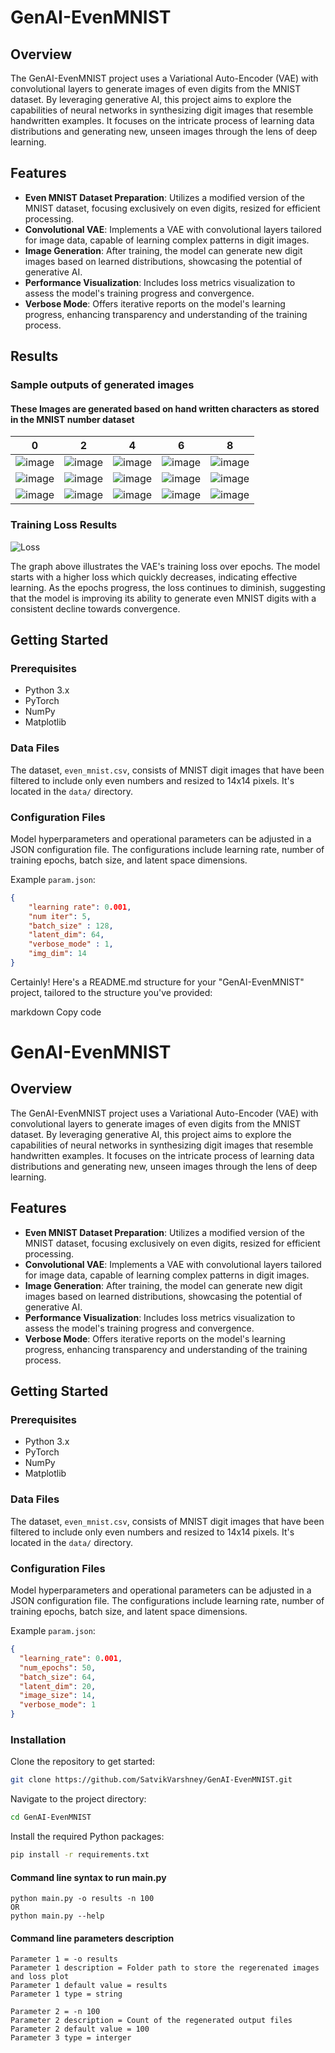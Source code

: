 # GenAI-EvenMNIST

## Overview
The GenAI-EvenMNIST project uses a Variational Auto-Encoder (VAE) with convolutional layers to generate images of even digits from the MNIST dataset. By leveraging generative AI, this project aims to explore the capabilities of neural networks in synthesizing digit images that resemble handwritten examples. It focuses on the intricate process of learning data distributions and generating new, unseen images through the lens of deep learning.

## Features
- **Even MNIST Dataset Preparation**: Utilizes a modified version of the MNIST dataset, focusing exclusively on even digits, resized for efficient processing.
- **Convolutional VAE**: Implements a VAE with convolutional layers tailored for image data, capable of learning complex patterns in digit images.
- **Image Generation**: After training, the model can generate new digit images based on learned distributions, showcasing the potential of generative AI.
- **Performance Visualization**: Includes loss metrics visualization to assess the model's training progress and convergence.
- **Verbose Mode**: Offers iterative reports on the model's learning progress, enhancing transparency and understanding of the training process.

## Results

### Sample outputs of generated images 

#### These Images are generated based on hand written characters as stored in the MNIST number dataset

| 0 | 2 | 4 | 6 | 8 |
|---|---|---|---|---|
| ![image](https://github.com/SatvikVarshney/GenAI-EvenMNIST/assets/114079530/e89df22c-9f01-44d1-b09b-d653731312e5)| ![image](https://github.com/SatvikVarshney/GenAI-EvenMNIST/assets/114079530/4cc51f0a-2441-4545-ad2d-79ca2ef07ac8)| ![image](https://github.com/SatvikVarshney/GenAI-EvenMNIST/assets/114079530/4a07606b-1d95-4035-9def-0e8086dc2a6e)| ![image](https://github.com/SatvikVarshney/GenAI-EvenMNIST/assets/114079530/cf79a932-6905-4915-9aaf-979062c1f33a)| ![image](https://github.com/SatvikVarshney/GenAI-EvenMNIST/assets/114079530/6a966d63-d2f4-45bc-8d65-14c9df40371a)|
| ![image](https://github.com/SatvikVarshney/GenAI-EvenMNIST/assets/114079530/e32f8c68-8ead-4181-a0ee-8c9fc8420792)| ![image](https://github.com/SatvikVarshney/GenAI-EvenMNIST/assets/114079530/5b20e3a4-e5e0-44a5-92b3-f6598c190559)| ![image](https://github.com/SatvikVarshney/GenAI-EvenMNIST/assets/114079530/7dfed9c4-9dc7-4996-bd2e-ad3a3c3b4339)| ![image](https://github.com/SatvikVarshney/GenAI-EvenMNIST/assets/114079530/22637c8f-49c1-4806-9844-ee22bc523c62)| ![image](https://github.com/SatvikVarshney/GenAI-EvenMNIST/assets/114079530/4d32785e-d971-407d-bc6b-bc84ed3d8874)|
| ![image](https://github.com/SatvikVarshney/GenAI-EvenMNIST/assets/114079530/64249b87-62ac-4d15-af1f-ef67bae4bedd)| ![image](https://github.com/SatvikVarshney/GenAI-EvenMNIST/assets/114079530/610c7614-35bd-4cb9-a97b-11891e4222e4)| ![image](https://github.com/SatvikVarshney/GenAI-EvenMNIST/assets/114079530/1a641d67-3fcf-4a8f-ab57-cbb80ebdd925)| ![image](https://github.com/SatvikVarshney/GenAI-EvenMNIST/assets/114079530/0c78a834-a875-4141-9c65-f159d13e7c7f)| ![image](https://github.com/SatvikVarshney/GenAI-EvenMNIST/assets/114079530/ab20ec22-4c80-457c-ad46-0d3097557d7c)|


### Training Loss Results

![Loss](https://github.com/SatvikVarshney/GenAI-EvenMNIST/assets/114079530/ec13a67b-792a-418f-9adc-e3edd973de6e)

The graph above illustrates the VAE's training loss over epochs. The model starts with a higher loss which quickly decreases, indicating effective learning. As the epochs progress, the loss continues to diminish, suggesting that the model is improving its ability to generate even MNIST digits with a consistent decline towards convergence.



## Getting Started

### Prerequisites
- Python 3.x
- PyTorch
- NumPy
- Matplotlib

### Data Files
The dataset, `even_mnist.csv`, consists of MNIST digit images that have been filtered to include only even numbers and resized to 14x14 pixels. It's located in the `data/` directory.

### Configuration Files
Model hyperparameters and operational parameters can be adjusted in a JSON configuration file. The configurations include learning rate, number of training epochs, batch size, and latent space dimensions.

Example `param.json`:

```json
{
	"learning rate": 0.001,
	"num iter": 5,
	"batch_size" : 128,
	"latent_dim": 64,
	"verbose_mode" : 1,
	"img_dim": 14
}
```


Certainly! Here's a README.md structure for your "GenAI-EvenMNIST" project, tailored to the structure you've provided:

markdown
Copy code
# GenAI-EvenMNIST

## Overview
The GenAI-EvenMNIST project uses a Variational Auto-Encoder (VAE) with convolutional layers to generate images of even digits from the MNIST dataset. By leveraging generative AI, this project aims to explore the capabilities of neural networks in synthesizing digit images that resemble handwritten examples. It focuses on the intricate process of learning data distributions and generating new, unseen images through the lens of deep learning.

## Features
- **Even MNIST Dataset Preparation**: Utilizes a modified version of the MNIST dataset, focusing exclusively on even digits, resized for efficient processing.
- **Convolutional VAE**: Implements a VAE with convolutional layers tailored for image data, capable of learning complex patterns in digit images.
- **Image Generation**: After training, the model can generate new digit images based on learned distributions, showcasing the potential of generative AI.
- **Performance Visualization**: Includes loss metrics visualization to assess the model's training progress and convergence.
- **Verbose Mode**: Offers iterative reports on the model's learning progress, enhancing transparency and understanding of the training process.

## Getting Started

### Prerequisites
- Python 3.x
- PyTorch
- NumPy
- Matplotlib

### Data Files
The dataset, `even_mnist.csv`, consists of MNIST digit images that have been filtered to include only even numbers and resized to 14x14 pixels. It's located in the `data/` directory.

### Configuration Files
Model hyperparameters and operational parameters can be adjusted in a JSON configuration file. The configurations include learning rate, number of training epochs, batch size, and latent space dimensions.

Example `param.json`:

```json
{
  "learning_rate": 0.001,
  "num_epochs": 50,
  "batch_size": 64,
  "latent_dim": 20,
  "image_size": 14,
  "verbose_mode": 1
}
```

### Installation
Clone the repository to get started:
```bash
git clone https://github.com/SatvikVarshney/GenAI-EvenMNIST.git
```

Navigate to the project directory:
```bash
cd GenAI-EvenMNIST
```

Install the required Python packages:
```bash
pip install -r requirements.txt
```

#### Command line syntax to run main.py
```
python main.py -o results -n 100
OR
python main.py --help
```

#### Command line parameters description
```
Parameter 1 = -o results
Parameter 1 description = Folder path to store the regerenated images and loss plot
Parameter 1 default value = results
Parameter 1 type = string

Parameter 2 = -n 100
Parameter 2 description = Count of the regenerated output files
Parameter 2 default value = 100
Parameter 3 type = interger

```


